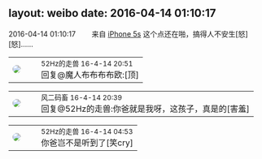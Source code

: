 layout: weibo
date: 2016-04-14 01:10:17
---
<meta name="referrer" content="no-referrer" />

2016-04-14 01:10:17  &nbsp;&nbsp;&nbsp;&nbsp;&nbsp;&nbsp; 来自 <a href="sinaweibo://customweibosource" rel="nofollow">iPhone 5s</a>
这个点还在啪，搞得人不安生[怒][怒]…… ​​​

<table style="width: 100%;">
  <tr>
    <td style="width: 40px;"><img style="border-radius:50%" src="https://tva4.sinaimg.cn/crop.0.0.180.180.50/8beaf773jw1e8qgp5bmzyj2050050aa8.jpg?KID=imgbed,tva&Expires=1624465798&ssig=OOY9428HQI"></td>
    <td colspan="2"><small>52Hz的走兽 16-4-14 20:51</small><br/>回复@魔人布布布布欧:[顶]</td>
  </tr>
</table>

<table style="width: 100%;">
  <tr>
    <td style="width: 40px;"><img style="border-radius:50%" src="https://tva3.sinaimg.cn/crop.0.0.639.639.50/6d2a6003jw8f3idy69w2gj20hs0hrt9g.jpg?KID=imgbed,tva&Expires=1624465798&ssig=s%2B8s5FtJgj"></td>
    <td colspan="2"><small>风二码畜 16-4-14 20:39</small><br/>回复@52Hz的走兽:你爸就是我呀，这孩子，真是的[害羞]</td>
  </tr>
</table>

<table style="width: 100%;">
  <tr>
    <td style="width: 40px;"><img style="border-radius:50%" src="https://tva4.sinaimg.cn/crop.0.0.180.180.50/8beaf773jw1e8qgp5bmzyj2050050aa8.jpg?KID=imgbed,tva&Expires=1624465798&ssig=OOY9428HQI"></td>
    <td colspan="2"><small>52Hz的走兽 16-4-14 04:53</small><br/>你爸岂不是听到了[笑cry]</td>
  </tr>
</table>
